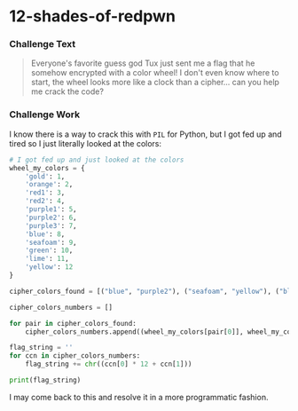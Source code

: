 # 12-shades-of-redpwn

### Challenge Text

>Everyone's favorite guess god Tux just sent me a flag that he somehow encrypted with a color wheel! I don't even know where to start, the wheel looks more like a clock than a cipher... can you help me crack the code?

### Challenge Work

I know there is a way to crack this with `PIL` for Python, but I got fed up and tired so I just literally looked at the colors:

```python
# I got fed up and just looked at the colors
wheel_my_colors = {
    'gold': 1,
    'orange': 2,
    'red1': 3,
    'red2': 4, 
    'purple1': 5,
    'purple2': 6,
    'purple3': 7,
    'blue': 8,
    'seafoam': 9,
    'green': 10,
    'lime': 11,
    'yellow': 12
}

cipher_colors_found = [("blue", "purple2"), ("seafoam", "yellow"), ("blue", "gold"), ("blue", "purple3"), ("green", "red1"), ("red2", "seafoam"), ("seafoam", "seafoam"), ("red2", "red1"), ("seafoam", "purple3"), ("seafoam", "purple3"), ("red2", "gold"), ("seafoam", "orange"), ("red2", "seafoam"), ("purple3", "lime"), ("red2", "gold"), ("seafoam", "purple3"), ("purple3", "lime"), ("red2", "red2"), ("seafoam", "orange"), ("purple3", "lime"), ("red2", "red2"), ("seafoam", "purple2"), ("seafoam", "blue"), ("green", "purple1")]

cipher_colors_numbers = []

for pair in cipher_colors_found:
    cipher_colors_numbers.append((wheel_my_colors[pair[0]], wheel_my_colors[pair[1]]))

flag_string = ''
for ccn in cipher_colors_numbers:
    flag_string += chr((ccn[0] * 12 + ccn[1]))

print(flag_string)
```

I may come back to this and resolve it in a more programmatic fashion.